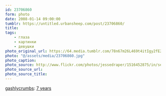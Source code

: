 ```yaml
---
id: 23706860
form: photo
date: 2008-01-14 09:00:00
tumblr: https://untitled.urbansheep.com/post/23706860/
title:
tags:
    - глаза
    - картинки
    - девушки
photo_original_url: https://64.media.tumblr.com/78n67m26L469t4itIgy2fE2e_400.jpg
photo: "@/assets/media/23706860.jpg"
photo_caption:
photo_source: http://www.flickr.com/photos/jessedraper/1516452875/in/set-72157594215715541/
photo_source_url:
photo_source_title:
---
```


<p><a href="http://flickr.com/photos/jessedraper">gashlycrumbs</a>: <a href="http://www.flickr.com/photos/jessedraper/1516452875/in/set-72157594215715541/">7 years</a></p>
